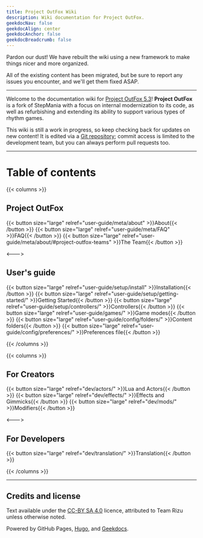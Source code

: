 ```yaml
---
title: Project OutFox Wiki
description: Wiki documentation for Project OutFox.
geekdocNav: false
geekdocAlign: center
geekdocAnchor: false
geekdocBreadcrumb: false
---
```


Pardon our dust! We have rebuilt the wiki using a new framework to make things nicer and more organized.

All of the existing content has been migrated, but be sure to report any issues you encounter, and we'll get them fixed ASAP.

----

Welcome to the documentation wiki for [Project OutFox 5.3](https://projectmoon.dance)! **Project OutFox** is a fork of StepMania with a focus on internal modernization to its code, as well as refurbishing and extending its ability to support various types of rhythm games.

This wiki is still a work in progress, so keep checking back for updates on new content! It is edited via a [Git repository](https://github.com/TeamRizu/outfox-wiki); commit access is limited to the development team, but you can always perform pull requests too.

----

# Table of contents

{{< columns >}}

## Project OutFox

{{< button size="large" relref="user-guide/meta/about" >}}About{{< /button >}}
{{< button size="large" relref="user-guide/meta/FAQ" >}}FAQ{{< /button >}}
{{< button size="large" relref="user-guide/meta/about/#project-outfox-teams" >}}The Team{{< /button >}}

<--->

## User's guide

{{< button size="large" relref="user-guide/setup/install" >}}Installation{{< /button >}}
{{< button size="large" relref="user-guide/setup/getting-started/" >}}Getting Started{{< /button >}}
{{< button size="large" relref="user-guide/setup/controllers/" >}}Controllers{{< /button >}}
{{< button size="large" relref="user-guide/games/" >}}Game modes{{< /button >}}
{{< button size="large" relref="user-guide/config/folders/" >}}Content folders{{< /button >}}
{{< button size="large" relref="user-guide/config/preferences/" >}}Preferences file{{< /button >}}

{{< /columns >}}

{{< columns >}}

## For Creators

{{< button size="large" relref="dev/actors/" >}}Lua and Actors{{< /button >}}
{{< button size="large" relref="dev/effects/" >}}Effects and Gimmicks{{< /button >}}
{{< button size="large" relref="dev/mods/" >}}Modifiers{{< /button >}}

<--->

## For Developers

{{< button size="large" relref="dev/translation/" >}}Translation{{< /button >}}

{{< /columns >}}

----

## Credits and license
Text available under the <a href="http://creativecommons.org/licenses/by-sa/4.0/" rel="license">CC-BY SA 4.0</a> licence, attributed to Team Rizu unless otherwise noted. 

Powered by GitHub Pages, [Hugo](https://gohugo.io/), and [Geekdocs](https://geekdocs.de/).
